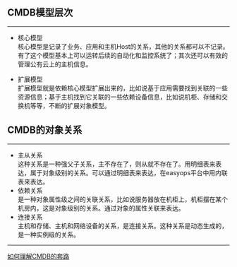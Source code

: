 ## **CMDB模型层次**

---

* 核心模型<br>核心模型是记录了业务、应用和主机Host的关系，其他的关系都可以不记录。有了这个模型基本上可以运转后续的自动化和监控系统了；其次还可以有效的管理公有云上的主机信息。

* 扩展模型<br>扩展模型就是依赖核心模型扩展出来的，比如说基于应用需要找到关联的一些资源信息；基于主机找到它关联的一些依赖设备信息，比如说机柜、存储和交换机等等，不断的扩展对象模型。

## **CMDB的对象关系**
---
* 主从关系<br>这种关系是一种强父子关系，主不存在了，则从就不存在了。用明细表来表达，属于对象级别的关系。可以通过明细表来表达，在easyops平台中用内联表来表达。
* 依赖关系<br>是一种对象属性级之间的关联关系，比如说服务器放在机柜上，机柜摆在某个机房内，这是对象级别的关系。通过对象的属性关联来表达。
* 连接关系<br>主机和存储、主机和网络设备的关系，是连接关系。这种关系是动态生成的，是一种实例级的关系。



---
[如何理解CMDB的套路](http://www.yunweipai.com/archives/9652.html)
